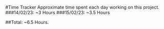 #Time Tracker
Approximate time spent each day working on this project.
###14/02/23: ~3 Hours
###15/02/23: ~3.5 Hours


##Total: ~6.5 Hours.